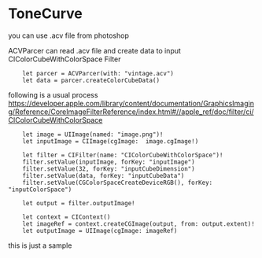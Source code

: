 # ToneCurve


you can use .acv file from photoshop 

ACVParcer can read .acv file and create data to input CIColorCubeWithColorSpace Filter
        
        let parcer = ACVParcer(with: "vintage.acv")
        let data = parcer.createColorCubeData()

following is a usual process
https://developer.apple.com/library/content/documentation/GraphicsImaging/Reference/CoreImageFilterReference/index.html#//apple_ref/doc/filter/ci/CIColorCubeWithColorSpace

        let image = UIImage(named: "image.png")!
        let inputImage = CIImage(cgImage:  image.cgImage!)
        
        let filter = CIFilter(name: "CIColorCubeWithColorSpace")!
        filter.setValue(inputImage, forKey: "inputImage")
        filter.setValue(32, forKey: "inputCubeDimension")
        filter.setValue(data, forKey: "inputCubeData")
        filter.setValue(CGColorSpaceCreateDeviceRGB(), forKey: "inputColorSpace")
        
        let output = filter.outputImage!
        
        let context = CIContext()
        let imageRef = context.createCGImage(output, from: output.extent)!
        let outputImage = UIImage(cgImage: imageRef)
        
        
 this is just a sample 
